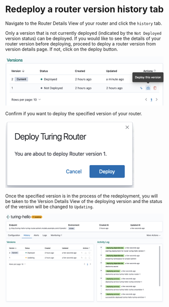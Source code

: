 # Redeploy a router version history tab

Navigate to the Router Details View of your router and click the `history` tab.

Only a version that is not currently deployed (indicated by the `Not Deployed` version status) can be deployed. If you would like to see the details of your router version before deploying, proceed to deploy a router version from version details page. If not, click on the deploy button.

![](../../.gitbook/assets/redeploy_version_button.png)

Confirm if you want to deploy the specified version of your router.

![](../../.gitbook/assets/redeploy_version_modal.png)

Once the specified version is in the process of the redeployment, you will be taken to the Version Details View of the deploying version and the status of the version will be changed to `Updating`.

![](../../.gitbook/assets/update_version_history.png)
